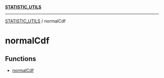 [**STATISTIC_UTILS**](../README.md)

***

[STATISTIC_UTILS](../README.md) / normalCdf

# normalCdf

## Functions

- [normalCdf](functions/normalCdf.md)
